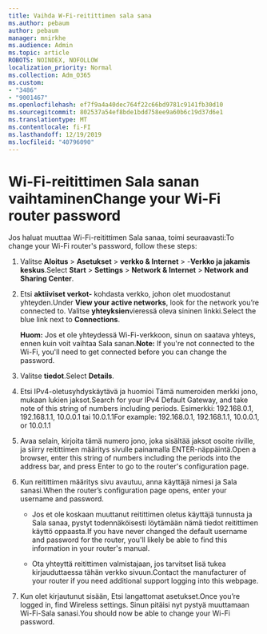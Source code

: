 ```yaml
---
title: Vaihda W-Fi-reitittimen sala sana
ms.author: pebaum
author: pebaum
manager: mnirkhe
ms.audience: Admin
ms.topic: article
ROBOTS: NOINDEX, NOFOLLOW
localization_priority: Normal
ms.collection: Adm_O365
ms.custom:
- "3486"
- "9001467"
ms.openlocfilehash: ef7f9a4a40dec764f22c66bd9781c9141fb30d10
ms.sourcegitcommit: 802537a54ef8bde1bdd758ee9a60b6c19d37d6e1
ms.translationtype: MT
ms.contentlocale: fi-FI
ms.lasthandoff: 12/19/2019
ms.locfileid: "40796090"
---
```

# <a name="change-your-wi-fi-router-password"></a><span data-ttu-id="37bdc-102">Wi-Fi-reitittimen Sala sanan vaihtaminen</span><span class="sxs-lookup"><span data-stu-id="37bdc-102">Change your Wi-Fi router password</span></span>

<span data-ttu-id="37bdc-103">Jos haluat muuttaa Wi-Fi-reitittimen Sala sanaa, toimi seuraavasti:</span><span class="sxs-lookup"><span data-stu-id="37bdc-103">To change your Wi-Fi router's password, follow these steps:</span></span>

1. <span data-ttu-id="37bdc-104">Valitse **Aloitus** > **Asetukset** > **verkko & Internet** > -**Verkko ja jakamis keskus**.</span><span class="sxs-lookup"><span data-stu-id="37bdc-104">Select **Start** > **Settings** > **Network & Internet** > **Network and Sharing Center**.</span></span>

2. <span data-ttu-id="37bdc-105">Etsi **aktiiviset verkot-** kohdasta verkko, johon olet muodostanut yhteyden.</span><span class="sxs-lookup"><span data-stu-id="37bdc-105">Under **View your active networks**, look for the network you’re connected to.</span></span> <span data-ttu-id="37bdc-106">Valitse **yhteyksien**vieressä oleva sininen linkki.</span><span class="sxs-lookup"><span data-stu-id="37bdc-106">Select the blue link next to **Connections**.</span></span><br>

   <span data-ttu-id="37bdc-107">**Huom:** Jos et ole yhteydessä Wi-Fi-verkkoon, sinun on saatava yhteys, ennen kuin voit vaihtaa Sala sanan.</span><span class="sxs-lookup"><span data-stu-id="37bdc-107">**Note:** If you're not connected to the Wi-Fi, you'll need to get connected before you can change the password.</span></span>

3. <span data-ttu-id="37bdc-108">Valitse **tiedot**.</span><span class="sxs-lookup"><span data-stu-id="37bdc-108">Select **Details**.</span></span>

4. <span data-ttu-id="37bdc-109">Etsi IPv4-oletusyhdyskäytävä ja huomioi Tämä numeroiden merkki jono, mukaan lukien jaksot.</span><span class="sxs-lookup"><span data-stu-id="37bdc-109">Search for your IPv4 Default Gateway, and take note of this string of numbers including periods.</span></span> <span data-ttu-id="37bdc-110">Esimerkki: 192.168.0.1, 192.168.1.1, 10.0.0.1 tai 10.0.1.1</span><span class="sxs-lookup"><span data-stu-id="37bdc-110">For example: 192.168.0.1, 192.168.1.1, 10.0.0.1, or 10.0.1.1</span></span>

5. <span data-ttu-id="37bdc-111">Avaa selain, kirjoita tämä numero jono, joka sisältää jaksot osoite riville, ja siirry reitittimen määritys sivulle painamalla ENTER-näppäintä.</span><span class="sxs-lookup"><span data-stu-id="37bdc-111">Open a browser, enter this string of numbers including the periods into the address bar, and press Enter to go to the router's configuration page.</span></span>

6. <span data-ttu-id="37bdc-112">Kun reitittimen määritys sivu avautuu, anna käyttäjä nimesi ja Sala sanasi.</span><span class="sxs-lookup"><span data-stu-id="37bdc-112">When the router’s configuration page opens, enter your username and password.</span></span><br>
   - <span data-ttu-id="37bdc-113">Jos et ole koskaan muuttanut reitittimen oletus käyttäjä tunnusta ja Sala sanaa, pystyt todennäköisesti löytämään nämä tiedot reitittimen käyttö oppaasta.</span><span class="sxs-lookup"><span data-stu-id="37bdc-113">If you have never changed the default username and password for the router, you'll likely be able to find this information in your router's manual.</span></span>

   - <span data-ttu-id="37bdc-114">Ota yhteyttä reitittimen valmistajaan, jos tarvitset lisä tukea kirjauduttaessa tähän verkko sivuun.</span><span class="sxs-lookup"><span data-stu-id="37bdc-114">Contact the manufacturer of your router if you need additional support logging into this webpage.</span></span>

7. <span data-ttu-id="37bdc-115">Kun olet kirjautunut sisään, Etsi langattomat asetukset.</span><span class="sxs-lookup"><span data-stu-id="37bdc-115">Once you’re logged in, find Wireless settings.</span></span> <span data-ttu-id="37bdc-116">Sinun pitäisi nyt pystyä muuttamaan Wi-Fi-Sala sanasi.</span><span class="sxs-lookup"><span data-stu-id="37bdc-116">You should now be able to change your Wi-Fi password.</span></span>
